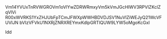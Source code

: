 Vm14YVUxTnRVWGROVm1oVlYwZDRWRmxyVm5kVmJGcHlWV3RPVlZKclZqVlVi
R00xWVRKS1YxZHJUbFpTCmJFWXpWWHBDVDJSV1NuVlZiWEJyQ21WcVFUVlJN
bVIzVFVkU1NXRjZNRXREYmxKdlpGRTlQUW9LYW5oMgoKcGxl

ldd
